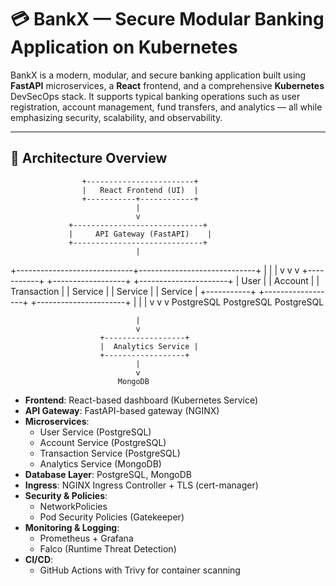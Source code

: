 # 💳 BankX — Secure Modular Banking Application on Kubernetes

BankX is a modern, modular, and secure banking application built using **FastAPI** microservices, a **React** frontend, and a comprehensive **Kubernetes** DevSecOps stack. It supports typical banking operations such as user registration, account management, fund transfers, and analytics — all while emphasizing security, scalability, and observability.

---

## 🧱 Architecture Overview
                    +------------------------+
                    |   React Frontend (UI)  |
                    +-----------+------------+
                                |
                                v
                 +-----------------------------+
                 |     API Gateway (FastAPI)    |
                 +-----------------------------+
                                |
  +-----------------------------+-----------------------------+
  |                             |                             |
  v                             v                             v
+-----------+         +------------------+         +----------------------+
|  User     |         |   Account         |         |     Transaction      |
|  Service  |         |   Service         |         |     Service          |
+-----------+         +------------------+         +----------------------+
   |                       |                              |
   v                       v                              v
PostgreSQL             PostgreSQL                     PostgreSQL 

                                |
                                v
                        +------------------+
                        |  Analytics Service |
                        +------------------+
                                |
                                v
                            MongoDB

- **Frontend**: React-based dashboard (Kubernetes Service)
- **API Gateway**: FastAPI-based gateway (NGINX)
- **Microservices**:
  - User Service (PostgreSQL)
  - Account Service (PostgreSQL)
  - Transaction Service (PostgreSQL)
  - Analytics Service (MongoDB)
- **Database Layer**: PostgreSQL, MongoDB
- **Ingress**: NGINX Ingress Controller + TLS (cert-manager)
- **Security & Policies**:
  - NetworkPolicies 
  - Pod Security Policies (Gatekeeper)
- **Monitoring & Logging**:
  - Prometheus + Grafana
  - Falco (Runtime Threat Detection)
- **CI/CD**:
  - GitHub Actions with Trivy for container scanning
